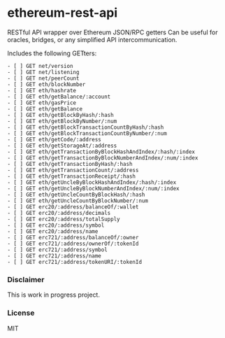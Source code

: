 # ethereum-rest-api
RESTful API wrapper over Ethereum JSON/RPC getters
Can be useful for oracles, bridges, or any simplified API intercommunication.

Includes the following GETters:
```
- [ ] GET net/version
- [ ] GET net/listening
- [ ] GET net/peerCount
- [ ] GET eth/blockNumber
- [ ] GET eth/hashrate
- [ ] GET eth/getBalance/:account
- [ ] GET eth/gasPrice
- [ ] GET eth/getBalance
- [ ] GET eth/getBlockByHash/:hash
- [ ] GET eth/getBlockByNumber/:num
- [ ] GET eth/getBlockTransactionCountByHash/:hash
- [ ] GET eth/getBlockTransactionCountByNumber/:num
- [ ] GET eth/getCode/:address
- [ ] GET eth/getStorageAt/:address
- [ ] GET eth/getTransactionByBlockHashAndIndex/:hash/:index
- [ ] GET eth/getTransactionByBlockNumberAndIndex/:num/:index
- [ ] GET eth/getTransactionByHash/:hash
- [ ] GET eth/getTransactionCount/:address
- [ ] GET eth/getTransactionReceipt/:hash
- [ ] GET eth/getUncleByBlockHashAndIndex/:hash/:index
- [ ] GET eth/getUncleByBlockNumberAndIndex/:num/:index
- [ ] GET eth/getUncleCountByBlockHash/:hash
- [ ] GET eth/getUncleCountByBlockNumber/:num
- [ ] GET erc20/:address/balanceOf/:wallet
- [ ] GET erc20/:address/decimals
- [ ] GET erc20/:address/totalSupply
- [ ] GET erc20/:address/symbol
- [ ] GET erc20/:address/name
- [ ] GET erc721/:address/balanceOf/:owner
- [ ] GET erc721/:address/ownerOf/:tokenId
- [ ] GET erc721/:address/symbol
- [ ] GET erc721/:address/name
- [ ] GET erc721/:address/tokenURI/:tokenId
```

### Disclaimer

This is work in progress project. 

### License
MIT
